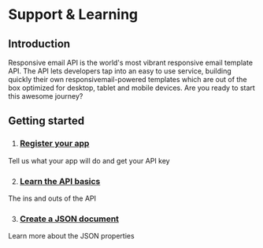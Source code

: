 # Support & Learning

## Introduction

Responsive email API is the world's most vibrant responsive email template API.
The API lets developers tap into an easy to use service, building quickly their
own responsivemail-powered templates which are out of the box optimized for
desktop, tablet and mobile devices. Are you ready to start this awesome journey?


## Getting started
1. ### [Register your app](/app)

Tell us what your app will do and get your API key

2. ### [Learn the API basics](/support/api/introduction)

The ins and outs of the API

3. ### [Create a JSON document](/support/json/introduction)

Learn more about the JSON properties